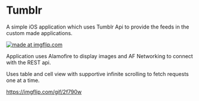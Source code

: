 # Tumblr

A simple iOS application which uses Tumblr Api to provide the feeds in the custom made applications.




<a href="https://imgflip.com/gif/2f79lg"><img src="https://i.imgflip.com/2f79lg.gif" title="made at imgflip.com"/></a>

Application uses Alamofire to display images and AF Networking to connect with the REST api.

Uses table and cell view with supportive infinite scrolling to fetch requests one at a time.



https://imgflip.com/gif/2f790w
